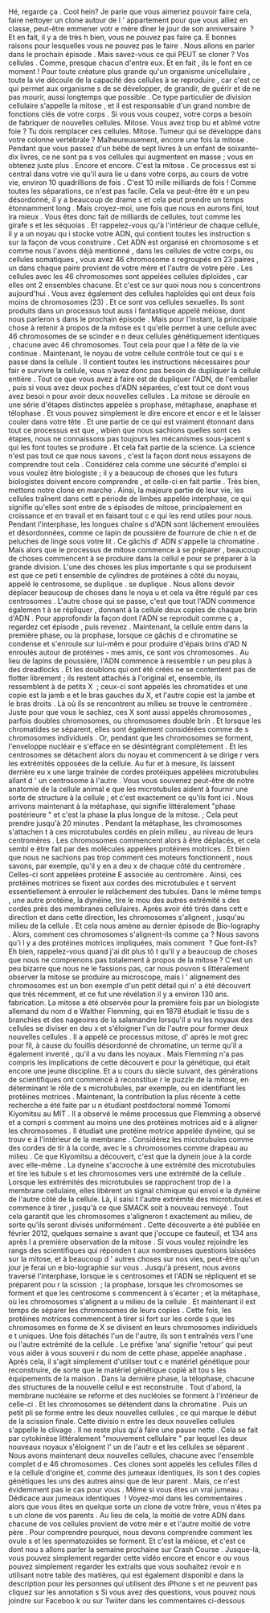 Hé, regarde ça  . Cool hein?    Je parie que vous aimeriez pouvoir faire cela, faire nettoyer un clone autour de l ' appartement pour que vous alliez en classe, peut-être emmener votr e mère dîner le jour de son anniversaire   ? Et en fait, il y a de très h bien, vous ne pouvez pas faire ça. E bonnes raisons pour lesquelles vous ne pouvez pas le faire  . Nous allons en parler dans le prochain épisode . Mais savez-vous ce qui PEUT se cloner  ? Vos cellules  . Comme, presque chacun d'entre eux.  Et en fait , ils le font en ce moment   ! Pour toute créature plus grande qu'un organisme unicellulaire , toute la vie découle de la capacité des cellules à se reproduire , car c'est ce qui permet aux organisme  s de se développer, de grandir, de guérir et de ne pas mourir, aussi longtemps que possible . Ce type particulier de division cellulaire s'appelle la mitose , et il est responsable d'un grand nombre de fonctions clés de votre corps . Si vous vous coupez, votre corps a besoin de fabriquer de nouvelles cellules.  Mitose.   Vous avez trop bu et abîmé votre foie  ? Tu dois remplacer ces cellules.  Mitose.   Tumeur qui se développe dans votre colonne vertébrale ? Malheureusement, encore une fois la mitose . Pendant que vous passez d'un bébé de sept livres à un enfant de soixante-dix livres, ce ne sont pa s vos cellules qui augmentent en masse  ; vous en obtenez juste plus  . Encore et encore.    C'est la mitose  . Ce processus est si central dans votre vie qu'il aura lie u dans votre corps, au cours de votre vie, environ 10 quadrillions de fois . C'est 10 mille milliards de fois   ! Comme toutes les séparations, ce n'est pas facile. Cela va peut-être êtr e un peu désordonné, il y a beaucoup de drame s et cela peut prendre un temps étonnamment long . Mais croyez-moi, une fois que nous en aurons fini, tout ira mieux . Vous êtes donc fait de milliards de cellules, tout comme les girafe s et les séquoias  . Et rappelez-vous qu'à l'intérieur de chaque cellule, il y a un noyau qu i stocke votre ADN, qui contient toutes les instruction s sur la façon de vous construire  . Cet ADN est organisé en chromosome s et comme nous l'avons déjà mentionné  , dans les cellules de votre corps, ou cellules somatiques , vous avez 46 chromosome s regroupés en 23 paires  , un dans chaque paire provient de votre mère et l'autre de votre père . Les cellules avec les 46 chromosomes sont appelées cellules diploïdes , car elles ont 2 ensembles chacune. Et c'est ce sur quoi nous nou s concentrons aujourd'hui  . Vous avez également des cellules haploïdes qui ont deux fois moins de chromosomes (23) . Et ce sont vos cellules sexuelles. Ils sont produits dans un processus tout auss i fantastique appelé méiose, dont nous parleron s dans le prochain épisode  . Mais pour l'instant, la principale chose à retenir à propos de la mitose es t qu'elle permet à une cellule avec 46 chromosomes de se scinder e n deux cellules génétiquement identiques , chacune avec 46 chromosomes. Tout cela pour que l a fête de la vie continue  . Maintenant, le noyau de votre cellule contrôle tout ce qui s e passe dans la cellule  . Il contient toutes les instructions nécessaires pour fair e survivre la cellule, vous n'avez donc pas besoin de dupliquer la cellule entière . Tout ce que vous avez à faire est de dupliquer l'ADN, de l'emballer , puis si vous avez deux poches d'ADN séparées, c'est tout ce dont vous avez besoi n pour avoir deux nouvelles cellules  . La mitose se déroule en une série d'étapes distinctes appelée s prophase, métaphase, anaphase et télophase . Et vous pouvez simplement le dire encore et encor e et le laisser couler dans votre tête  . Et une partie de ce qui est vraiment étonnant dans tout ce processus est que , wbien que nous sachions quelles sont ces étapes, nous ne connaissons pas toujours les mécanismes sous-jacent s qui les font toutes se produire . Et cela fait partie de la science. La science n'est pas tout ce que nous savons , c'est la façon dont nous essayons de comprendre tout cela . Considérez cela comme une sécurité d'emploi si vous voulez être biologiste ; il y a beaucoup de choses que les futurs biologistes doivent encore comprendre , et celle-ci en fait partie  . Très bien, mettons notre clone en marche  . Ainsi, la majeure partie de leur vie, les cellules traînent dans cett e période de limbes appelée interphase, ce qui signifie qu'elles sont entre de s épisodes de mitose, principalement en croissance et en travail et en faisant tout c e qui les rend utiles pour nous. Pendant l'interphase, les longues chaîne s d'ADN sont lâchement enroulées et désordonnées, comme ce lapin de poussière de fourrure de chie n et de peluches de linge sous votre lit  . Ce gâchis d' ADN s'appelle la chromatine . Mais alors que le processus de mitose commence à se préparer , beaucoup de choses commencent à se produire dans la cellul e pour se préparer à la grande division. L'une des choses les plus importante s qui se produisent est que ce peti  t ensemble de cylindres de protéines à côté du noyau, appelé le centrosome, se duplique . se duplique  . Nous allons devoir déplacer beaucoup de choses dans le noya u et cela va être régulé par ces centrosomes . L'autre chose qui se passe, c'est que tout l'ADN commence égalemen t à se répliquer  , donnant à la cellule deux copies de chaque brin d'ADN . Pour approfondir la façon dont l'ADN se reproduit comme ç a , regardez cet épisode , puis revenez . Maintenant, la cellule entre dans la première phase, ou la prophase, lorsque ce gâchis d e chromatine se condense et s'enroule sur lui-mêm e pour produire d'épais brins d'AD  N enroulés autour de protéines - mes amis, ce sont vos chromosomes . Au lieu de lapins de poussière, l'ADN commence à ressemble r un peu plus à des dreadlocks  . Et les doublons qui ont été créés ne se contentent pas de flotter librement  ; ils restent attachés à l'original et, ensemble, ils ressemblent à de petits X  ; ceux-ci sont appelés les chromatides et une copie est la jamb e et le bras gauches du X, et l'autre copie est la jambe et le bras droits . Là où ils se rencontrent au milieu se trouve le centromère . Juste pour que vous le sachiez, ces X sont aussi appelés chromosomes , parfois doubles chromosomes, ou chromosomes double brin . Et lorsque les chromatides se séparent, elles sont également considérées comme de s chromosomes individuels  . Or, pendant que les chromosomes se forment, l'enveloppe nucléair e s'efface en se désintégrant complètement . Et les centrosomes se détachent alors du noyau et commencent à se dirige r vers les extrémités opposées de la cellule. Au fur et à mesure, ils laissent derrière eu x une large traînée de cordes protéiques appelées microtubules allant d ' un centrosome à l'autre  . Vous vous souvenez peut-être de notre anatomie de la cellule animal e que les microtubules aident à fournir une sorte de structure à la cellule  ; et c'est exactement ce qu'ils font ici . Nous arrivons maintenant à la métaphase, qui signifie littéralement "phase postérieure " et c'est la phase la plus longue de la mitose. ; Cela peut prendre jusqu'à 20 minutes  . Pendant la métaphase, les chromosomes s'attachen t à ces microtubules cordés en plein milieu , au niveau de leurs centromères  . Les chromosomes commencent alors à être déplacés, et cela sembl e être fait par des molécules appelées protéines motrices . Et bien que nous ne sachions pas trop comment ces moteurs fonctionnent , nous savons, par exemple, qu'il y en a deu x de chaque côté du centromère  . Celles-ci sont appelées protéine E associée au centromère . Ainsi, ces protéines motrices se fixent aux cordes des microtubules e t servent essentiellement à enrouler le relâchement des tubules.  Dans le même temps , une autre protéine, la dynéine, tire le mou des autres extrémité s des cordes près des membranes cellulaires. Après avoir été tirés dans cett e direction et dans cette direction, les chromosomes s'alignent , jusqu'au milieu de la cellule  . Et cela nous amène au dernier épisode de Bio-lography . Alors, comment ces chromosomes s'alignent-ils comme ça ?  Nous savons qu'i l y a des protéines motrices impliquées, mais comment  ? Que font-ils?  Eh bien, rappelez-vous quand j'ai dit plus tô t qu'il y a beaucoup de choses que nous ne comprenons pas totalement  à propos de la mitose ?  C'est un peu bizarre que nous ne le fassions pas, car nous pouvon s littéralement observer la mitose se produire au microscope, mais l ' alignement des chromosomes est un bon exemple d'un petit détail qui n' a été découvert que très récemment, et ce fut une révélation il y  a environ 130 ans.  fabrication.    La mitose a été observée pour la première fois par un biologiste allemand du nom d e Walther Flemming, qui en 1878 étudiait le tissu de s branchies et des nageoires de la salamandre lorsqu'il a vu les noyaux des cellules se diviser en deu x et s'éloigner l'un de l'autre pour former deux nouvelles cellules . Il a appelé ce processus mitose, d' après le mot grec pour fil,  à cause du fouillis désordonné de chromatine, un terme qu'il a également inventé , qu'il a vu dans les noyaux  . Mais Flemming n'a pas compris les implications de cette découvert e pour la génétique, qui était encore une jeune discipline.  Et a u cours du siècle suivant, des générations de scientifiques ont commencé à reconstitue r le puzzle de la mitose, en déterminant le rôle de s microtubules, par exemple, ou en identifiant les protéines motrices . Maintenant, la contribution la plus récente à cette recherche a été faite par u n étudiant postdoctoral nommé Tomomi Kiyomitsu au MIT . Il a observé le même processus que Flemming a observé et a compri s comment au moins une des protéines motrices aid e à aligner les chromosomes  . Il étudiait une protéine motrice appelée dynéine, qui se trouv e à l'intérieur de la membrane  . Considérez les microtubules comme des cordes de tir à la corde, avec le s chromosomes comme drapeau au milieu . Ce que Kiyomitsu a découvert, c'est que la dynein joue à la corde avec elle-même . La dyneine s'accroche à une extrémité des microtubules et tire les tubule s et les chromosomes vers une extrémité de la cellule . Lorsque les extrémités des microtubules se rapprochent trop de l a membrane cellulaire, elles libèrent un signal chimique qui envoi e la dynéine de l'autre côté de la cellule.  Là, il saisi t l'autre extrémité des microtubules et commence à tirer , jusqu'à ce que SMACK soit à nouveau renvoyé . Tout cela garantit que les chromosomes s'aligneron t exactement au milieu, de sorte qu'ils seront divisés uniformément . Cette découverte a été publiée en février 2012, quelques semaine s avant que j'occupe ce fauteuil, et 134 ans après l a première observation de la mitose  . Si vous voulez rejoindre les rangs des scientifiques qui réponden t aux nombreuses questions laissées sur la mitose, et à beaucoup d ' autres choses sur nos vies, peut-être qu'un jour je ferai un e bio-lographie sur vous  . Jusqu'à présent, nous avons traversé l'interphase, lorsque le s centrosomes et l'ADN se répliquent et se préparent pou r la scission   ; la prophase, lorsque les chromosomes se forment et que les centrosome  s commencent à s'écarter  ; et la métaphase, où les chromosomes s'alignent a  u milieu de la cellule . Et maintenant il est temps de séparer les chromosomes de leurs copies . Cette fois, les protéines motrices commencent à tirer si fort sur les corde s que les chromosomes en forme de X se divisent en leurs chromosomes individuels e t uniques.  Une fois détachés l'un de l'autre, ils son t entraînés vers l'une ou l'autre extrémité de la cellule . Le préfixe 'ana' signifie 'retour' qui peut vous aider à vous souveni r du nom de cette phase, appelée anaphase . Après cela, il s'agit simplement d'utiliser tout c e matériel génétique pour reconstruire, de sorte que le matériel génétique copié ait tou  s les équipements de la maison . Dans la dernière phase, la télophase, chacune des structures de la nouvelle cellul  e est reconstruite . Tout d'abord, la membrane nucléaire se reforme et des nucléoles se forment à l'intérieur de celle-ci . Et les chromosomes se détendent dans la chromatine . Puis un petit pli se forme entre les deux nouvelles cellules , ce qui marque le début de la scission finale.  Cette divisio n entre les deux nouvelles cellules s'appelle le clivage . Il ne reste plus qu'à faire une pause nette . Cela se fait par cytokinèse littéralement "mouvement cellulaire " par lequel les deux nouveaux noyaux s'éloignent l' un de l'autr  e et les cellules se séparent . Nous avons maintenant deux nouvelles cellules, chacune avec l'ensemble complet d  e 46 chromosomes . Ces clones sont appelés les cellules filles d e la cellule d'origine et, comme des jumeaux identiques, ils son t des copies génétiques les uns des autres ainsi que de leur parent . Mais, ce n'est évidemment pas le cas pour vous  . Même si vous êtes un vrai jumeau  . Dédicace aux jumeaux identiques   ! Voyez-moi dans les commentaires . alors que vous êtes en quelque sorte un clone de votre frère, vous n'êtes pa  s un clone de vos parents . Au lieu de cela, la moitié de votre ADN dans chacune de vos cellules provient de votre mèr  e et l'autre moitié de votre père . Pour comprendre pourquoi, nous devons comprendre comment les ovule s et les spermatozoïdes se forment.  Et c'est la méiose, et c'est ce dont nou s allons parler la semaine prochaine sur Crash Course . Jusque-là, vous pouvez simplement regarder cette vidéo encore et encor e ou vous pouvez simplement regarder les extraits que vous souhaitez revoir e n utilisant notre table des matières, qui est également disponibl e dans la description pour les personnes qui utilisent des iPhone  s et ne peuvent pas  cliquez sur les annotation s Si vous avez des questions, vous pouvez nous joindre sur Faceboo k ou sur Twiiter dans les commentaires ci-dessous
